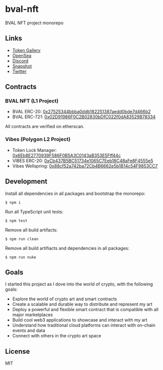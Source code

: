 # bval-nft

BVAL NFT project monorepo

## Links

* [Token Gallery](https://tokens.bvalosek.com)
* [OpenSea](https://opensea.io/collection/bvalosek-nft-collection)
* [Discord](https://discord.gg/qDrsjcGR2F)
* [Snapshot](https://snapshot.org/#/bvalosek.eth)
* [Twitter](https://twitter.com/bvalosek)

## Contracts

### BVAL NFT (L1 Project)

* BVAL ERC-20: [0x27525344bbba0ddb182251387aedd0bde7d466b2](https://etherscan.io/address/0x27525344bbba0ddb182251387aedd0bde7d466b2)
* BVAL ERC-721: [0x02D91986F0C2B02830bDfC022f0dA83529B78334](https://etherscan.io/address/0x02d91986f0c2b02830bdfc022f0da83529b78334)

All contracts are verified on etherscan.

### Vibes (Polygon L2 Project)

* Token Lock Manager: [0x6Eb8E2770939F586F0B5A3C0143aB353E5Fff44c](https://polygonscan.com/address/0x6Eb8E2770939F586F0B5A3C0143aB353E5Fff44c)
* VIBES ERC-20: [0xCb437B5BC51734e1065C7Eeb18C48aFe8F4555e5](https://polygonscan.com/address/0xCb437B5BC51734e1065C7Eeb18C48aFe8F4555e5)
* Vibes Wellspring: [0x88cf52a742ba72Cb4B6662e5b1B14c54F9853CC7](https://polygonscan.com/address/0x88cf52a742ba72Cb4B6662e5b1B14c54F9853CC7)

## Development

Install all dependencies in all packages and bootstrap the monorepo:

```
$ npm i
```

Run all TypeScript unit tests:

```
$ npm test
```

Remove all build artifacts:

```
$ npm run clean
```

Remove all build artifiacts and dependencies in all packages:

```
$ npm run nuke
```

## Goals

I started this project as I dove into the world of crypto, with the following goals:

* Explore the world of crypto art and smart contracts
* Create a scalable and durable way to distribute and represent my art
* Deploy a powerful and flexible smart contract that is compatible with all major marketplaces
* Build cool web3 applications to showcase and interact with my art
* Understand how traditional cloud platforms can interact with on-chain events and data
* Connect with others in the crypto art space

## License

MIT
